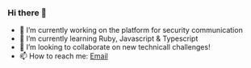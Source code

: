 ### Hi there 👋

- 🔭 I’m currently working on the platform for security communication
- 🌱 I’m currently learning Ruby, Javascript & Typescript
- 👯 I’m looking to collaborate on new technicall challenges!
- 📫 How to reach me: [Email](mailto:4bi2i813i@mozmail.com)
